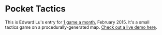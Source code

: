 
Pocket Tactics
===========

This is Edward Lu's entry for [1 game a month](http://www.onegameamonth.com/), February 2015. It's a small tactics game on a procedurally-generated map. [Check out a live demo here](http://straypixels.net/assets/1gam/feb/public/index.html).

